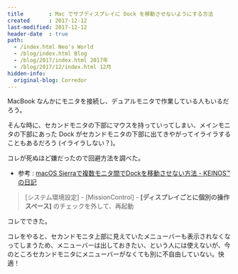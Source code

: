 ```yaml
---
title        : Mac でサブディスプレイに Dock を移動させないようにする方法
created      : 2017-12-12
last-modified: 2017-12-12
header-date  : true
path:
  - /index.html Neo's World
  - /blog/index.html Blog
  - /blog/2017/index.html 2017年
  - /blog/2017/12/index.html 12月
hidden-info:
  original-blog: Corredor
---
```


MacBook なんかにモニタを接続し、デュアルモニタで作業している人もいるだろう。

そんな時に、セカンドモニタの下部にマウスを持っていってしまい、メインモニタの下部にあった Dock がセカンドモニタの下部に出てきやがってイライラすることもあるだろう (イライラしない？)。

コレが死ぬほど嫌だったので回避方法を調べた。

- 参考 : [macOS Sierraで複数モニタ間でDockを移動させない方法 - KEINOS™の日記](https://blog.keinos.com/20170516_2236)

> [システム環境設定] - [MissionControl] - **[ディスプレイごとに個別の操作スペース]** のチェックを外して、再起動

コレでできた。

コレをやると、セカンドモニタ上部に見えていたメニューバーも表示されなくなってしまうため、メニューバーは出しておきたい、という人には使えないが、今のところセカンドモニタにメニューバーがなくても別に不自由していない。快適！
